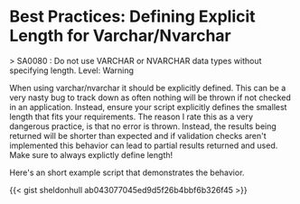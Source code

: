 # Best Practices: Defining Explicit Length for Varchar/Nvarchar


&gt; SA0080 : Do not use VARCHAR or NVARCHAR data types without specifying length. Level: Warning

When using varchar/nvarchar it should be explicitly defined. This can be a very nasty bug to track down as often nothing will be thrown if not checked in an application. Instead, ensure your script explicitly defines the smallest length that fits your requirements. The reason I rate this as a very dangerous practice, is that no error is thrown. Instead, the results being returned will be shorter than expected and if validation checks aren&#39;t implemented this behavior can lead to partial results returned and used. Make sure to always explictly define length!

Here&#39;s an short example script that demonstrates the behavior.

{{&lt; gist sheldonhull  ab043077045ed9d5f26b4bbf6b326f45 &gt;}}

